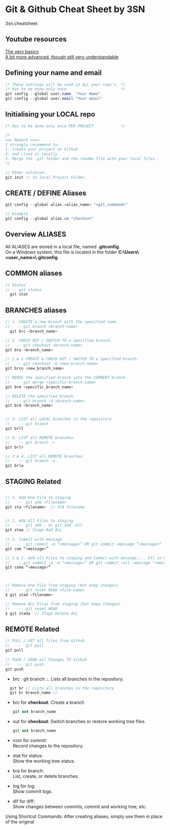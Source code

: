 # Git &amp; Github Cheat Sheet by 3SN
3sn.cheatsheet

## Youtube resources

[The very basics](https://www.youtube.com/watch?v=mJ-qvsxPHpY)   
[A bit more advanced, though still very understandable](https://www.youtube.com/watch?v=tRZGeaHPoaw)

## Defining your name and email
```csharp
/* These settings will be used in ALL your repo's. */
/* Has to be done only once                        */ 
git config --global user.name  "Your Name"
git config --global user.email "Your email"
```

## Initialising your LOCAL repo
```csharp
/* Has to be done only once PER PROJECT            */ 

/* 
=== Remark ====
I strongly recommend to:   
1. Create your project on Github 
2. and clone it locally 
3. Merge the .git folder and the readme file with your local files..
*/

// Other solution:
git init // In local Project Folder.
```

## CREATE / DEFINE Aliases

```csharp
git config --global alias.<alias_name> "<git_command>"

// Example
git config --global alias.co "checkout"
```

## Overview ALIASES
All ALIASES are stored in a local file, named **.gitconfig**.   
On a Windows system, this file is located in the folder **C:\Users\\<user_name>\\.gitconfig**


## COMMON aliases
```csharp 
// Status
// -- git status
  git stat  
```

## BRANCHES aliases
```csharp 
// 1. CREATE a new branch with the specified name. 
//   -- git branch <branch-name>
  git brc <branch_name>

// 2. CHECK OUT / SWITCH TO a specified branch.
//   -- git checkout <branch-name>
git bro <branch_name>       

// 1 & 2 CREATE & CHECK OUT / SWITCH TO a specified branch.
//   -- git checkout -b <new-branch-name>
git brco <new_branch_name> 

// MERGE the specified branch into the CURRENT branch.
//   -- git merge <specific-branch-name>
git brm <specific_branch_name>

// DELETE the specified branch.
//   -- git branch -d <branch-name>
git brd <branch_name>


// 3. LIST all LOCAL branches in the repository
//    -- git branch
git brll   

// 4. LIST all REMOTE branches.
//    -- git branch -r
git brlr

// 3 & 4. LIST all REMOTE branches.
//    -- git branch -a
git brla
```



## STAGING Related
```csharp 

// 1. Add One File to staging 
//   --  git add <filename>
git sta <filename>  // STA filename


// 1. Add All Files to staging 
//   --  git add . or git add –all
git staa // Stage Add ALL                    
  
// 2. Commit with message 
//   --  git commit -m “<message>” OR git commit –message “<message>”
git com “<message>”          

// 1 & 2. Add all Files to staging and Commit with message.... All in One .:. BETTER .:.  
//   -- git commit -a -m “<message>” OR git commit –all –message “<message>”
git coma “<message>”  



// Remove One File from staging (but keep changes) 
//   --  git reset HEAD <file-name>
$ git stad <filename>

// Remove ALL Files from staging (but keep changes)
//   --  git reset HEAD
$ git stada  // STage Delete ALL
```

## REMOTE Related
```csharp 
// PULL / GET all files from Github 
//   --  git pull
git pull
  
// PUSH / SEND all Changes TO Github 
//   --  git push
git push          
```








* brc : git branch .:. Lists all branches in the repository.
```csharp 
  git br // Lists all branches in the repository
  git br branch_name // 
  ```



* brc for **checkout**: Create a branch   
  ```csharp 
  git out branch_name
  ```


* out for **checkout**: Switch branches or restore working tree files.   
  ```csharp 
  git out branch_name
  ```


* com for commit:   
Record changes to the repository.

* stat for status:   
Show the working tree status.

* bra for branch:   
List, create, or delete branches.

* log for log:   
Show commit logs.

* dif for diff:   
Show changes between commits, commit and working tree, etc.  

Using Shortcut Commands: After creating aliases, simply use them in place of the original 

